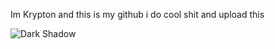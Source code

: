 Im Krypton and this is my github
i do cool shit and upload this

![Dark Shadow](https://github.com/noKrypton/noKrypton/assets/140886979/ab630ea1-1cf9-4fee-b6a1-b37c211ebd19)
